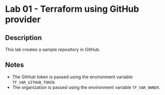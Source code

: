 # Lab 01 - Terraform using GitHub provider
## Description
This lab creates a sample repository in GitHub.
## Notes
* The GitHub token is passed using the environment variable `TF_VAR_GITHUB_TOKEN`.
* The organization is passed using the environment variable `TF_VAR_OWNER`.
